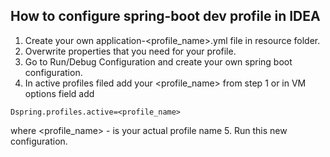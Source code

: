## How to configure spring-boot dev profile in IDEA

1. Create your own application-<profile_name>.yml file in resource folder.
2. Overwrite properties that you need for your profile.
3. Go to Run/Debug Configuration and create your own spring boot configuration.
4. In active profiles filed add your <profile_name> from step 1 or in VM options field add
```.env
Dspring.profiles.active=<profile_name>
```
where <profile_name> - is your actual profile name
5. Run this new configuration.